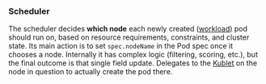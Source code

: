 ### Scheduler

The scheduler decides **which node** each newly created ([workload](../../workload/workload_pods.md)) pod should run on, based on resource requirements, constraints, and cluster state. Its main action is to set `spec.nodeName` in the Pod spec once it chooses a node. Internally it has complex logic (filtering, scoring, etc.), but the final outcome is that single field update.
Delegates to the [Kublet](../../../linux_service/kubelet.md) on the node in question to actually create the pod there.